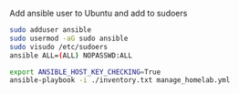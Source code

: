 Add ansible user to Ubuntu and add to sudoers

```bash
sudo adduser ansible
sudo usermod -aG sudo ansible
sudo visudo /etc/sudoers
ansible ALL=(ALL) NOPASSWD:ALL
```


```bash
export ANSIBLE_HOST_KEY_CHECKING=True
ansible-playbook -i ./inventory.txt manage_homelab.yml
```
